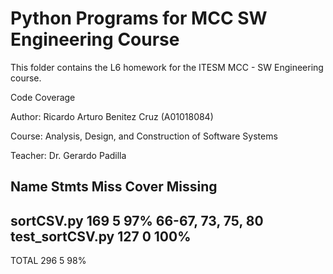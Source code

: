 # Python Programs for MCC SW Engineering Course

This folder contains the L6 homework for the ITESM MCC - SW Engineering course.

Code Coverage

Author: Ricardo Arturo Benitez Cruz (A01018084)

Course: Analysis, Design, and Construction of Software Systems

Teacher: Dr. Gerardo Padilla

Name              Stmts   Miss  Cover   Missing
-----------------------------------------------
sortCSV.py          169      5    97%   66-67, 73, 75, 80
test_sortCSV.py     127      0   100%
-----------------------------------------------
TOTAL               296      5    98%
